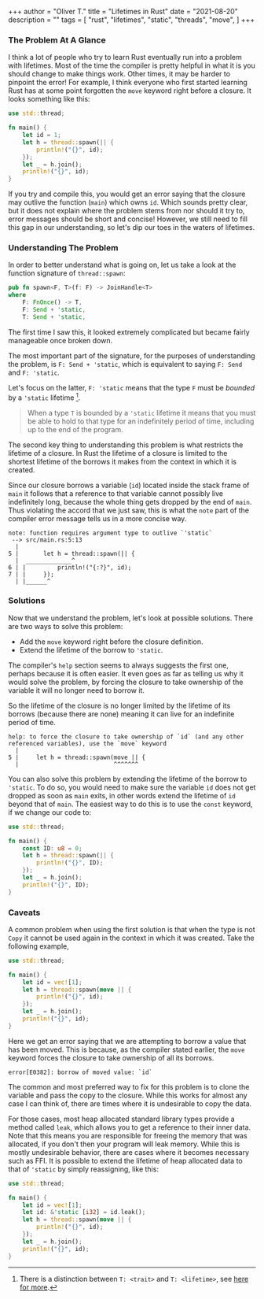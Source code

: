 +++
author = "Oliver T."
title = "Lifetimes in Rust"
date = "2021-08-20"
description = ""
tags = [
    "rust",
    "lifetimes",
    "static",
    "threads",
    "move",
]
+++
### The Problem At A Glance

I think a lot of people who try to learn Rust eventually run into a problem with lifetimes. Most of the time the compiler is pretty helpful in what it is you should change to make things work. Other times, it may be harder to pinpoint the error! For example, I think everyone who first started learning Rust has at some point forgotten the `move` keyword right before a closure. It looks something like this:

```rust
use std::thread;

fn main() {
    let id = 1;
    let h = thread::spawn(|| {
        println!("{}", id);
    });
    let _ = h.join();
    println!("{}", id);
}
```

If you try and compile this, you would get an error saying that the closure may outlive the function (`main`) which owns `id`. Which sounds pretty clear, but it does not explain where the problem stems from nor should it try to, error messages should be short and concise! However, we still need to fill this gap in our understanding, so let's dip our toes in the waters of lifetimes.

### Understanding The Problem

In order to better understand what is going on, let us take a look at the function signature of `thread::spawn`:

```rust
pub fn spawn<F, T>(f: F) -> JoinHandle<T> 
where
    F: FnOnce() -> T,
    F: Send + 'static,
    T: Send + 'static,
```

The first time I saw this, it looked extremely complicated but became fairly manageable once broken down.

The most important part of the signature, for the purposes of understanding the problem, is `F: Send + 'static`, which is equivalent to saying `F: Send` and `F: 'static`.

Let's focus on the latter, `F: 'static` means that the type `F` must be *bounded* by a `'static` lifetime  [^1]. 

[^1]: There is a distinction between `T: <trait>` and `T: <lifetime>`, see [here for more](https://github.com/pretzelhammer/rust-blog/blob/master/posts/common-rust-lifetime-misconceptions.md).

> When a type `T` is bounded by a `'static` lifetime it means that you must be able to hold to that type for an indefinitely period of time, including up to the end of the program.

The second key thing to understanding this problem is what restricts the lifetime of a closure. In Rust the lifetime of a closure is limited to the shortest lifetime of the borrows it makes from the context in which it is created.

Since our closure borrows a variable (`id`) located inside the stack frame of `main` it follows that a reference to that variable cannot possibly live indefinitely long, because the whole thing gets dropped by the end of `main`. Thus violating the accord that we just saw, this is what the `note` part of the compiler error message tells us in a more concise way.

```
note: function requires argument type to outlive `'static`
 --> src/main.rs:5:13
  |
5 |       let h = thread::spawn(|| {
  |  _____________^
6 | |         println!("{:?}", id);
7 | |     });
  | |______^
```

### Solutions

Now that we understand the problem, let's look at possible solutions. There are two ways to solve this problem:

- Add the `move` keyword right before the closure definition.
- Extend the lifetime of the borrow to `'static`.

The compiler's `help` section seems to always suggests the first one, perhaps because it is often easier. It even goes as far as telling us why it would solve the problem, by forcing the closure to take ownership of the variable it will no longer need to borrow it. 

So the lifetime of the closure is no longer limited by the lifetime of its borrows (because there are none) meaning it can live for an indefinite period of time.

```
help: to force the closure to take ownership of `id` (and any other referenced variables), use the `move` keyword
  |
5 |     let h = thread::spawn(move || {
  |                           ^^^^^^^
```

You can also solve this problem by extending the lifetime of the borrow to `'static`. To do so, you would need to make sure the variable `id` does not get dropped as soon as `main` exits, in other words extend the lifetime of `id` beyond that of `main`. The easiest way to do this is to use the `const` keyword, if we change our code to:

```rust
use std::thread;

fn main() {
    const ID: u8 = 0;
    let h = thread::spawn(|| {
        println!("{}", ID);
    });
    let _ = h.join();
    println!("{}", ID);
}
```

### Caveats

A common problem when using the first solution is that when the type is not `Copy` it cannot be used again in the context in which it was created. Take the following example,

```rust
use std::thread;

fn main() {
    let id = vec![1];
    let h = thread::spawn(move || {
        println!("{}", id);
    });
    let _ = h.join();
    println!("{}", id);
}
```

Here we get an error saying that we are attempting to borrow a value that has been moved. This is because, as the compiler stated earlier, the `move` keyword forces the closure to take ownership of all its borrows.

```
error[E0382]: borrow of moved value: `id`
```

The common and most preferred way to fix for this problem is to clone the variable and pass the copy to the closure. While this works for almost any case I can think of, there are times where it is undesirable to copy the data.

For those cases, most heap allocated standard library types provide a method called `leak`, which allows you to get a reference to their inner data. Note that this means you are responsible for freeing the memory that was allocated, if you don't then your program will leak memory. While this is mostly undesirable behavior, there are cases where it becomes necessary such as FFI. It is possible to extend the lifetime of heap allocated data to that of `'static` by simply reassigning, like this:

```rust
use std::thread;

fn main() {
    let id = vec![1];
    let id: &'static [i32] = id.leak();
    let h = thread::spawn(move || {
        println!("{}", id);
    });
    let _ = h.join();
    println!("{}", id);
}
```
